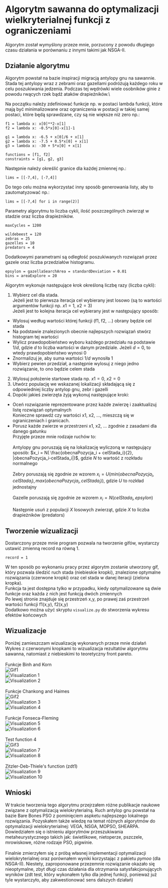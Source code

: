 # Algorytm sawanna do optymalizacji wielkryterialnej funkcji z ograniczeniami

Algorytm został wymyślony przeze mnie, porzucony z powodu długiego czasu działania w porównaniu z innymi takimi jak NSGA-II.

## Działanie algorytmu

Algorytm powstał na bazie inspiracji migracją antylopy gnu na sawannie. Stada tej antylopy wraz z zebrami oraz gazellami podróżują każdego roku w celu poszukiwania jedzenia. Podczas tej wędrówki wiele osobników ginie z powodu rwących rzek bądź ataków drapieżników.\

Na początku należy zdefiniować funkcje np. w postaci lambda funkcji, które mają być minimalizowane oraz ograniczenia w postacji w takiej samej postaci, które będą sprawdzane, czy są nie większe niż zero np.:
```
f1 = lambda x: x[0]**2-x[1]
f2 = lambda x: -0.5*x[0]-x[1]-1

g1 = lambda x: -6.5 + x[0]/6 + x[1]
g2 = lambda x: -7.5 + 0.5*x[0] + x[1]
g3 = lambda x: -30 + 5*x[0] + x[1]

functions = [f1, f2]
constraints = [g1, g2, g3]
```
Następnie należy określić granice dla każdej zmiennej np.:
```
lims = [[-7,4], [-7,4]]
```
Do tego celu można wykorzystać inny sposób generowania listy, aby to zautomatyzować np.:
```
lims = [[-7,4] for i in range(2)]
```
Parametry algorytmu to liczba cykli, ilość poszczególnych zwierząt w stadzie oraz liczba drapieżników.
```
maxCycles = 1200

wildebeest = 120
zebras = 25
gazelles = 10
predators = 4
```
Dodatkowymi parametrami są odległość poszukiwanych rozwiązań przez gazele oraz liczba przedziałów histogramu.
```
epsylon = gazellaSearchArea = standardDeviation = 0.01
bins = areaExplore = 20
```
Algorytm wykonuje następujące krok określoną liczbę razy (liczba cykli):
1. Wybierz cel dla stada. \
Jeżeli jest to pierwsza iteracja cel wybierany jest losowo (są to wartości argumentów funkcji np. $x1 = 1$, $x2 = 3$)\
Jeżeli jest to kolejna iteracja cel wybierany jest w następujący sposób:
- Wylosuj według wartości której funkcji (f1, f2, ...) obrany będzie cel stada
- Na podstawie znalezionych obecnie najlepszych rozwiązań stwórz histogram tej wartości
- Wylicz prawdopobieństwo wyboru każdego przedziału na podstawie $1/d$, gdzie $d$ to liczba wartości w danym przedziale. Jeżeli $d=0$, to wtedy prawdopobieństwo wynosi 0
- Znormalizuj je, aby suma wartości $1/d$ wynosiła 1
- Wybierz pewien przedział, a następnie wylosuj z niego jedno rozwiązanie, to ono będzie celem stada
2. Wylosuj położenie startowe stada np. $x1=0$, $x2=0$
3. Utwórz populację we wskazanej lokalizacji składającą się z odpowiedniej liczby antylop gnu, zebr i gazelli
4. Dopóki jakieś zwierzęta żyją wykonuj następujące kroki:
- Oceń rozwiązanie reprezentowane przez każde zwierzę i zaaktualizuj listę rozwiązań optymalnych\
Konieczne sprawdź czy wartości x1, x2, ..., mieszczą się w ograniczeniach i granicach.
- Porusz każde zwierze w przestrzeni x1, x2, ... zgodnie z zasadami dla danego gatunku\
Przyjęte przeze mnie rodzaje ruchów to:\
\
Antylopy gnu poruszają się na lokalizację wyliczoną w następujący sposób: $x_i = N( \frac{obecnaPozycja_i + celStada_i}{2}, |obecnaPozycja_i-celStada_i|)$, gdzie $N$ to wartość z rozkładu normalnego\
\
Zebry poruszają się zgodnie ze wzorem $x_i = U( min(obecnaPozycja_i,celStada_i), max(obecnaPozycja_i, celStada_i))$, gdzie $U$ to rozkład jednostajny\
\
Gazelle poruszają się zgodnie ze wzorem $x_i = N(celStada_i, epsylon)$\
\
Następnie usuń z populacji $X$ losowych zwierząt, gdzie $X$ to liczba drapieżników (predators)

## Tworzenie wizualizacji

Dostarczony przeze mnie program pozwala na tworzenie gifów, wystarczy ustawić zmienną record na równą 1.
```
record = 1
```
W ten sposób po wykonaniu pracy przez algorytm zostanie utworzony gif, który pozwala śledzić ruch stada (niebieskie kropki), znalezione optymalne rozwiązania (czerwone kropki) oraz cel stada w danej iteracji (zielona kropka).\
Funkcja ta jest dostępna tylko w przypadku, kiedy optymalizowane są dwie funkcje oraz każda z nich jest funkcją dwóch zmiennych\
Po lewej stronie znajduje się przestrzeń x,y, po prawej zaś przestrzeń wartości funkcji f1(x,y), f2(x,y)\
Dodatkowo można użyć skryptu `visualize.py` do stworzenia wykresu efektów końcowych

## Wizualizacje
Poniżej zamieszczam wizualizację wykonanych przeze mnie działań\
Wykres z czerwonymi kropkami to wizualizacja rezultatów algorytmu sawanna, natomiast z niebieskimi to teoretyczny front pareto.\
\
Funkcje Binh and Korn\
![Gif1](gifs/set1.gif)\
![Visualization 1](figures/set1.png)\
![Visualization 2](figures/tset1.jpg)\
\
Funkcje Chankong and Haimes\
![Gif2](gifs/set2.gif)\
![Visualization 3](figures/set2.png)\
![Visualization 4](figures/tset2.jpg)\
\
Funkcje Fonseca-Fleming\
![Visualization 5](figures/set3.png)\
![Visualization 6](figures/tset3.jpg)\
\
Test function 4\
![Gif3](gifs/set4.gif)\
![Visualization 7](figures/set4.png)\
![Visualization 8](figures/tset4.jpg)\
\
Zitzler-Deb-Thiele's function (zdt1)\
![Visualization 9](figures/set5.png)\
![Visualization 10](figures/tzdt1.jpg)

## Wnioski
W trakcie tworzenia tego algorytmu przejrzałem różne publikacje naukowe związane z optymalizacją wielokryterialną. Ruch antylop gnu powstał na bazie Bare Bones PSO z pominięciem aspketu najlepszego lokalnego rozwiązania. Pozyskałem także wiedzę na temat różnych algorytmów do optymalizacji wielokryterialnej: VEGA, NSGA, MOPSO, SHEARPA. Dowiedziałem się o istnieniu algorytmów przeszukiwania metaheurystycznego takich jak: świetlikowe, nietoperze, pszczele, mrowiskowe, różne rodzaje PSO, pigwinie.\
\
Finalnie zmierzyłem się z próbą własnej implementacji optymalizacji wielokryterialnej oraz porównałem wyniki korzystając z pakietu $pymoo$ (dla NSGA-II). Niestety, zaproponowane przezemnie rozwiązanie okazało się nieoptymalne, zbyt długi czas działania dla otrzymania satysfakcjonujących wyników (zdt test, który wykonałem tylko dla jednej funkcji, ponieważ już tyle wystarczyło, aby zakwestionować sens dalszych działań)
